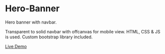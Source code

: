 # Hero-Banner

Hero banner with navbar.

Transparent to solid navbar with offcanvas for mobile view.
HTML, CSS & JS is used.
Custom bootstrap library included.

<a href="https://svalanju.github.io/Hero-Banner/" target="_blank">Live Demo</a>
